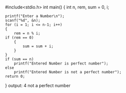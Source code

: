 #include<stdio.h>
int main()
{
    int n, rem, sum = 0, i;
 
    printf("Enter a Number\n");
    scanf("%d", &n);
    for (i = 1; i <= n-1; i++)
    {
        rem = n % i;
	if (rem == 0)
        {
            sum = sum + i;
        }
    }
    if (sum == n)
        printf("Entered Number is perfect number");
    else
        printf("Entered Number is not a perfect number");
    return 0;


}
output:
4
not a perfect number
